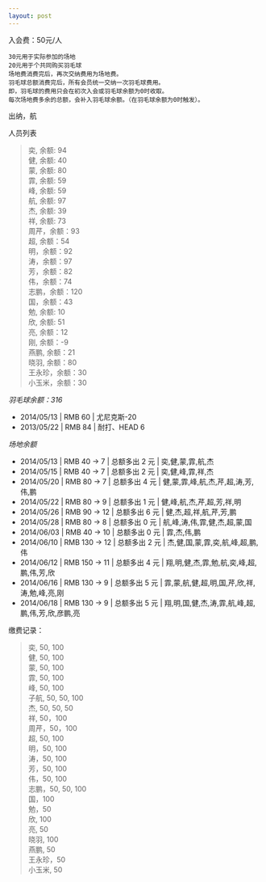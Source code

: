 ```yaml
---
layout: post
---
```



入会费：50元/人

    30元用于实际参加的场地   
    20元用于个共同购买羽毛球  
    场地费消费完后，再次交纳费用为场地费。  
    羽毛球总额消费完后，所有会员统一交纳一次羽毛球费用。  
	即，羽毛球的费用只会在初次入会或羽毛球余额为0时收取。  
	每次场地费多余的总额，会补入羽毛球余额。（在羽毛球余额为0时触发）。
出纳，航

人员列表
> 奕, 余额: 94  
> 健, 余额: 40  
> 蒙, 余额: 80  
> 霏, 余额: 59  
> 峰, 余额: 59  
> 航, 余额: 97  
> 杰, 余额: 39  
> 祥, 余额: 73  
> 周芹，余额：93    
> 超, 余额：54  
> 明，余额：92  
> 涛，余额：97  
> 芳，余额：82  
> 伟，余额：74  
> 志鹏，余额：120   
> 国，余额：43   
> 勉, 余额: 10  
> 欣, 余额: 51      
> 亮, 余额：12  
> 刚, 余额：-9  
> 燕鹏, 余额：21    
> 晓羽, 余额：80  
> 王永珍，余额：30  
> 小玉米，余额：30  

*羽毛球余额：316*   

- 2014/05/13 | RMB 60 | 尤尼克斯-20  
- 2013/05/22 | RMB 84 | 耐打、HEAD 6   

*场地余额*

- 2014/05/13 | RMB 40 -> 7  | 总额多出 2 元 | 奕,健,蒙,霏,航,杰  
- 2014/05/15 | RMB 40 -> 7  | 总额多出 2 元 | 奕,健,峰,霏,祥,杰  
- 2014/05/20 | RMB 80 -> 7  | 总额多出 4 元 | 健,蒙,霏,峰,航,杰,芹,超,涛,芳,伟,鹏 
- 2014/05/22 | RMB 80 -> 9  | 总额多出 1 元 | 健,峰,航,杰,芹,超,芳,祥,明
- 2014/05/26 | RMB 90 -> 12 | 总额多出 6 元 | 健,杰,超,祥,航,芹,芳,鹏
- 2014/05/28 | RMB 80 -> 8  | 总额多出 0 元 | 航,峰,涛,伟,霏,健,杰,超,蒙,国  
- 2014/06/03 | RMB 40 -> 10 | 总额多出 0 元 | 霏,杰,伟,鹏  
- 2014/06/10 | RMB 130 -> 12 | 总额多出 2 元 | 杰,健,国,蒙,霏,奕,航,峰,超,鹏,伟 
- 2014/06/12 | RMB 150 -> 11  | 总额多出 4 元 | 翔,明,健,杰,霏,勉,航,奕,峰,超,鹏,伟,芳,欣  
- 2014/06/16 | RMB 130 -> 9 | 总额多出 5 元 | 霏,蒙,航,健,超,明,国,芹,欣,祥,涛,勉,峰,亮,刚  
- 2014/06/18 | RMB 130 -> 9 | 总额多出 5 元 | 翔,明,国,健,杰,涛,霏,航,峰,超,鹏,伟,芳,欣,彦鹏,亮  

缴费记录：
> 奕, 50, 100  
> 健, 50, 100  
> 蒙, 50, 100  
> 霏, 50, 100  
> 峰, 50, 100  
> 子航, 50, 50, 100  
> 杰, 50, 50, 50   
> 祥, 50，100  
> 周芹，50，100  
> 超, 50, 100    
> 明，50, 100  
> 涛，50, 100    
> 芳，50, 100    
> 伟，50, 100   
> 志鹏，50, 50, 100      
> 国，100  
> 勉，50   
> 欣, 100  
> 亮, 50  
> 晓羽, 100  
> 燕鹏, 50  
> 王永珍，50   
> 小玉米, 50  